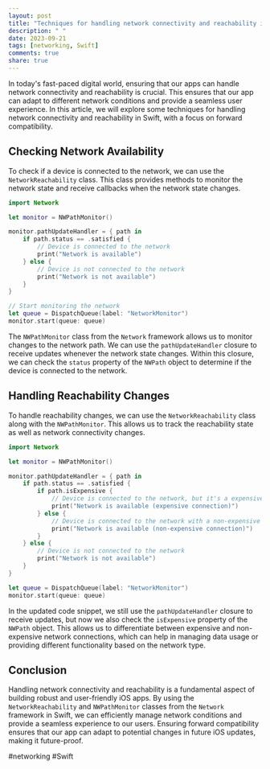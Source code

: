 ```yaml
---
layout: post
title: "Techniques for handling network connectivity and reachability in Swift for forward compatibility"
description: " "
date: 2023-09-21
tags: [networking, Swift]
comments: true
share: true
---
```


In today's fast-paced digital world, ensuring that our apps can handle network connectivity and reachability is crucial. This ensures that our app can adapt to different network conditions and provide a seamless user experience. In this article, we will explore some techniques for handling network connectivity and reachability in Swift, with a focus on forward compatibility.

## Checking Network Availability
To check if a device is connected to the network, we can use the `NetworkReachability` class. This class provides methods to monitor the network state and receive callbacks when the network state changes.

```swift
import Network

let monitor = NWPathMonitor()

monitor.pathUpdateHandler = { path in
    if path.status == .satisfied {
        // Device is connected to the network
        print("Network is available")
    } else {
        // Device is not connected to the network
        print("Network is not available")
    }
}

// Start monitoring the network
let queue = DispatchQueue(label: "NetworkMonitor")
monitor.start(queue: queue)
```

The `NWPathMonitor` class from the `Network` framework allows us to monitor changes to the network path. We can use the `pathUpdateHandler` closure to receive updates whenever the network state changes. Within this closure, we can check the `status` property of the `NWPath` object to determine if the device is connected to the network.

## Handling Reachability Changes
To handle reachability changes, we can use the `NetworkReachability` class along with the `NWPathMonitor`. This allows us to track the reachability state as well as network connectivity changes.

```swift
import Network

let monitor = NWPathMonitor()

monitor.pathUpdateHandler = { path in
    if path.status == .satisfied {
        if path.isExpensive {
            // Device is connected to the network, but it's a expensive connection (e.g. cellular)
            print("Network is available (expensive connection)")
        } else {
            // Device is connected to the network with a non-expensive connection (e.g. Wi-Fi)
            print("Network is available (non-expensive connection)")
        }
    } else {
        // Device is not connected to the network
        print("Network is not available")
    }
}

let queue = DispatchQueue(label: "NetworkMonitor")
monitor.start(queue: queue)
```

In the updated code snippet, we still use the `pathUpdateHandler` closure to receive updates, but now we also check the `isExpensive` property of the `NWPath` object. This allows us to differentiate between expensive and non-expensive network connections, which can help in managing data usage or providing different functionality based on the network type.

## Conclusion
Handling network connectivity and reachability is a fundamental aspect of building robust and user-friendly iOS apps. By using the `NetworkReachability` and `NWPathMonitor` classes from the `Network` framework in Swift, we can efficiently manage network conditions and provide a seamless experience to our users. Ensuring forward compatibility ensures that our app can adapt to potential changes in future iOS updates, making it future-proof.

#networking #Swift